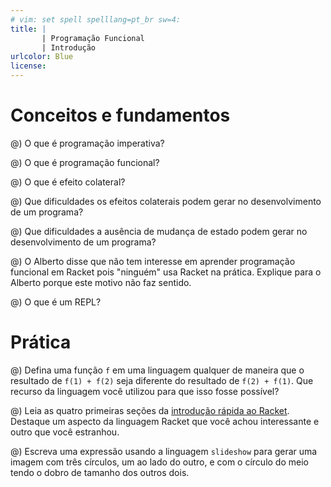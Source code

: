 ```yaml
---
# vim: set spell spelllang=pt_br sw=4:
title: |
       | Programação Funcional
       | Introdução
urlcolor: Blue
license:
---
```


# Conceitos e fundamentos

@) O que é programação imperativa?

@) O que é programação funcional?

@) O que é efeito colateral?

@) Que dificuldades os efeitos colaterais podem gerar no desenvolvimento de um programa?

@) Que dificuldades a ausência de mudança de estado podem gerar no desenvolvimento de um programa?

@) O Alberto disse que não tem interesse em aprender programação funcional em Racket pois "ninguém" usa Racket na prática. Explique para o Alberto porque este motivo não faz sentido.

@) O que é um REPL?


# Prática

@) Defina uma função `f` em uma linguagem qualquer de maneira que o resultado de `f(1) + f(2)` seja diferente do resultado de `f(2) + f(1)`. Que recurso da linguagem você utilizou para que isso fosse possível?

@) Leia as quatro primeiras seções da [introdução rápida ao Racket](http://docs.racket-lang.org/quick/). Destaque um aspecto da linguagem Racket que você achou interessante e outro que você estranhou.

@) Escreva uma expressão usando a linguagem `slideshow` para gerar uma imagem com três círculos, um ao lado do outro, e com o círculo do meio tendo o dobro de tamanho dos outros dois.
